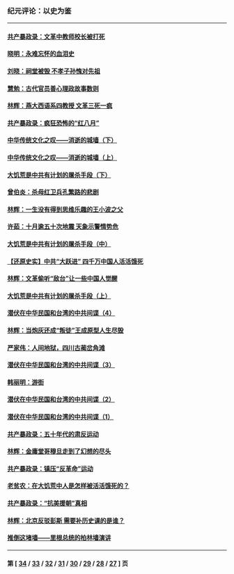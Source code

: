 ### 纪元评论：以史为鉴
---
#### [共产暴政录：文革中教师校长被打死](../../pages/nsc1028/n10878489.md) 
#### [晓明：永难忘怀的血泪史](../../pages/nsc1028/n10863025.md) 
#### [刘晓：祠堂被毁 不孝子孙愧对先祖](../../pages/nsc1028/n10862316.md) 
#### [慧勉：古代官员善心理政故事数则](../../pages/nsc1028/n10859288.md) 
#### [林辉：燕大西语系四教授 文革三死一疯](../../pages/nsc1028/n10847366.md) 
#### [共产暴政录：疯狂恐怖的“红八月”](../../pages/nsc1028/n10846318.md) 
#### [中华传统文化之叹——消逝的城墙（下）](../../pages/nsc1028/n10835295.md) 
#### [中华传统文化之叹——消逝的城墙（上）](../../pages/nsc1028/n10835148.md) 
#### [大饥荒是中共有计划的屠杀手段（下）](../../pages/nsc1028/n10840435.md) 
#### [曾伯炎：杀母红卫兵孔繁路的悲剧](../../pages/nsc1028/n10834918.md) 
#### [林辉：一生没有得到思维乐趣的王小波之父](../../pages/nsc1028/n10834250.md) 
#### [许茹：十月逾五十次地震 天象示警情势危](../../pages/nsc1028/n10829782.md) 
#### [大饥荒是中共有计划的屠杀手段（中）](../../pages/nsc1028/n10828040.md) 
#### [【还原史实】中共“大跃进” 四千万中国人活活饿死](../../pages/nsc1028/n10823173.md) 
#### [林辉：文革偷听“敌台”让一些中国人觉醒](../../pages/nsc1028/n10821837.md) 
#### [大饥荒是中共有计划的屠杀手段（上）](../../pages/nsc1028/n10813474.md) 
#### [潜伏在中华民国和台湾的中共间谍（4）](../../pages/nsc1028/n10812825.md) 
#### [林辉：当炮灰还成“叛徒”王成原型人生尽毁](../../pages/nsc1028/n10806244.md) 
#### [严家伟：人间地狱，四川古蔺岔角滩](../../pages/nsc1028/n10809856.md) 
#### [潜伏在中华民国和台湾的中共间谍（3）](../../pages/nsc1028/n10809395.md) 
#### [韩丽明：游街](../../pages/nsc1028/n10802534.md) 
#### [潜伏在中华民国和台湾的中共间谍（2）](../../pages/nsc1028/n10801600.md) 
#### [潜伏在中华民国和台湾的中共间谍（1）](../../pages/nsc1028/n10799353.md) 
#### [共产暴政录：五十年代的肃反运动](../../pages/nsc1028/n10798292.md) 
#### [林辉：金庸堂哥穆旦走到了幻想的尽头](../../pages/nsc1028/n10793353.md) 
#### [共产暴政录：镇压“反革命”运动](../../pages/nsc1028/n10785014.md) 
#### [老贫农：在大饥荒中人是怎样被活活饿死的？](../../pages/nsc1028/n10786224.md) 
#### [共产暴政录：“抗美援朝”真相](../../pages/nsc1028/n10784939.md) 
#### [林辉：北京反驳彭斯 需要补历史课的是谁？](../../pages/nsc1028/n10781989.md) 
#### [推倒这堵墙——里根总统的柏林墙演讲](../../pages/nsc1028/n10774701.md) 

---
#### 第 [ [34](./34.md) / [33](./33.md) / [32](./32.md) / [31](./31.md) / [30](./30.md) / [29](./29.md) / [28](./28.md) / [27](./27.md) ] 页
